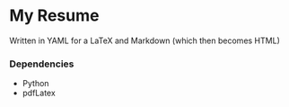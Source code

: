 # My Resume

Written in YAML for a LaTeX and Markdown (which then becomes HTML)


### Dependencies

- Python
- pdfLatex
